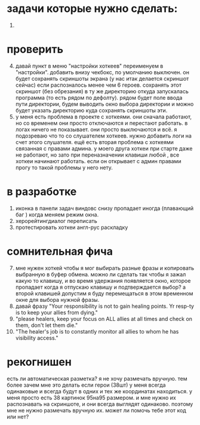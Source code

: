 



# задачи которые нужно сделать:

1. 







# проверить
4. давай пункт в меню "настройки хоткеев" переименуем в "настройки". добавить внизу чекбокс, по умолчанию выключен. он будет сохранять скриншоты экрана (у нас итак делается скриншот сейчас) если распозналось менее чем 6 героев. сохранять этот скриншот (без обрезания) в ту же директорию откуда запускалась программа (то есть рядом по дефолту). рядом будет поле ввода пути директории, будем выводить окно выбора директории и можно будет указать директорию куда сохранять скриншоты эти.
1. у меня есть проблема в проекте с хоткеями. они сначала работают, но со временем они просто отключаются и перестают работать. в логах ничего не показывает. они просто выключаются и всё. я подозреваю что то со слушателем хоткеев. нужно добавить логи на счет этого слушателя. ещё есть вторая проблема с хоткеями связанная с правами админа. у моего друга хоткеи при старте даже не работают, но зато при переназначении клавиши любой , все хоткеи начинают работать. если он открывает с админ правами прогу то такой проблемы у него нету.




# в разработке

1. иконка в панели задач виндовс снизу пропадает иногда (плавающий баг ) когда меняем режим окна. 
2. херорейтингдиалог переписать
3. протестировать хоткеи англ-рус раскладку







# сомнительная фича
7. мне нужен хоткей чтобы я мог выбирать разные фразы и копировать выбранную в буфер обмена. можно ли сделать так чтобы я зажал какую то клавишу, и во время удержания появляется окно, которое пропадает когда я отпускаю клавишу и подтверждается выбор? а второй клавишей допустим я буду перемещаться в этом временном окне для выбора нужной фразы.
8. давай фразу "Your responsibility is not to gain healing points. Yr resp-ty is to keep your allies from dying."
8. "please healers, keep your focus on ALL allies at all times and check on them, don't let them die."
9. "The healer's job is to constantly monitor all allies to whom he has visibility access."



# рекогнишен
есть ли автоматическая разметка? я не хочу размечать вручную. тем более зачем мне это делать если герои (38шт) у меня всегда одинаковые и всегда будут в одних и тех же координатах находиться.
у меня просто есть 38 картинок 95на95 размером. и мне нужно их распознавать на скриншоте, и они всегда выглядят одинаково. поэтому мне не нужно размечать вручную их.
может ли помочь тебе этот код или нет?
   